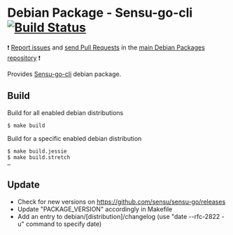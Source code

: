 # Debian Package - Sensu-go-cli [![Build Status](https://travis-ci.org/manala/debian-package-sensu-go-cli.svg?branch=master)](https://travis-ci.org/manala/debian-package-sensu-go-cli)

:exclamation: [Report issues](https://github.com/manala/debian-packages/issues) and [send Pull Requests](https://github.com/manala/debian-packages/pulls) in the [main Debian Packages repository](https://github.com/manala/debian-packages) :exclamation:

Provides [Sensu-go-cli](https://www.sensu.io/) debian package.

## Build

Build for all enabled debian distributions

```
$ make build
```

Build for a specific enabled debian distribution

```
$ make build.jessie
$ make build.stretch
…
```

## Update

* Check for new versions on https://github.com/sensu/sensu-go/releases
* Update "PACKAGE_VERSION" accordingly in Makefile
* Add an entry to debian/[distribution]/changelog (use "date --rfc-2822 -u" command to specify date)
